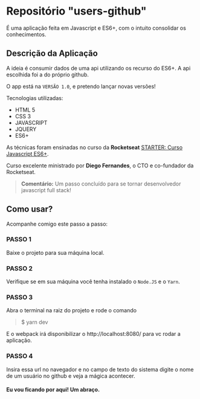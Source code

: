 # Repositório "users-github"
É uma aplicação feita em Javascript e ES6+, com o intuito consolidar os conhecimentos.

## Descrição da Aplicação
A ideia é consumir dados de uma api utilizando os recurso do ES6+. A api escolhida foi a do próprio github.

O app está na `VERSÃO 1.0`, e pretendo lançar novas versões!

Tecnologias utilizadas:
- HTML 5
- CSS 3
- JAVASCRIPT
- JQUERY
- ES6+

As técnicas foram ensinadas no curso da **Rocketseat** [STARTER: Curso Javascript ES6+](https://rocketseat.com.br/).

Curso excelente ministrado por **Diego Fernandes**, o CTO e co-fundador da Rocketseat.

> **Comentário:** Um passo concluído para se tornar desenvolvedor javascript full stack!


## Como usar?
Acompanhe comigo este passo a passo:

### PASSO 1
Baixe o projeto para sua máquina local.

### PASSO 2
Verifique se em sua máquina você tenha instalado o `Node.JS` e o `Yarn`.

### PASSO 3
Abra o terminal na raiz do projeto e rode o comando
> $ yarn dev

E o webpack irá disponibilizar o http://localhost:8080/ para vc rodar a aplicação.

### PASSO 4
Insira essa url no navegador e no campo de texto do sistema digite o nome de um usuário no github e veja a mágica acontecer.

#### Eu vou ficando por aqui! Um abraço.